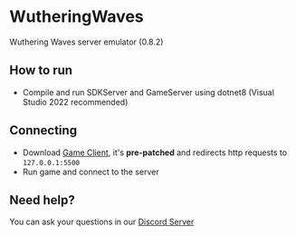 # WutheringWaves

Wuthering Waves server emulator (0.8.2)

## How to run
- Compile and run SDKServer and GameServer using dotnet8 (Visual Studio 2022 recommended)

## Connecting
- Download [Game Client](https://nogatekeep.ing/assets/ww/0.8.2/ww.7z), it's **pre-patched** and redirects http requests to `127.0.0.1:5500`
- Run game and connect to the server

## Need help?
You can ask your questions in our [Discord Server](https://discord.xeondev.com)